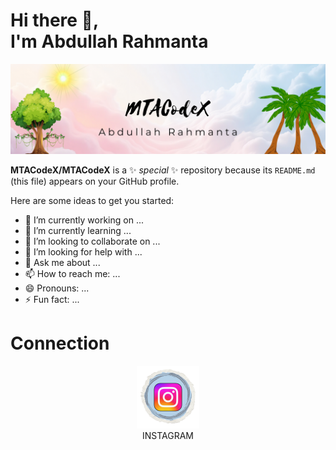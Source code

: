 # Hi there 👋, <br> I'm Abdullah Rahmanta

![Abdullah Rahmanta](https://github.com/MTACodeX/MTACodeX/blob/main/images/MTACodeX.png)

**MTACodeX/MTACodeX** is a ✨ _special_ ✨ repository because its `README.md` (this file) appears on your GitHub profile.

Here are some ideas to get you started:

- 🔭 I’m currently working on ...
- 🌱 I’m currently learning ...
- 👯 I’m looking to collaborate on ...
- 🤔 I’m looking for help with ...
- 💬 Ask me about ...
- 📫 How to reach me: ...
- 😄 Pronouns: ...
- ⚡ Fun fact: ...

# Connection
<p align="center">
	<a href="https://instagram.com/rmntaa_/" target="BLANK"><img src="https://github.com/MTACodeX/MTACodeX/blob/main/images/icon-ig.png" alt="Instagram"/></a><br>INSTAGRAM
</p>

